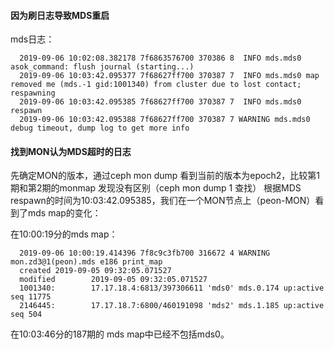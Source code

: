 #### 因为刷日志导致MDS重启

mds日志：

      2019-09-06 10:02:08.382178 7f6863576700 370386 8  INFO mds.mds0 asok_command: flush journal (starting...)     
      2019-09-06 10:03:42.095377 7f68627ff700 370387 7  INFO mds.mds0 map removed me (mds.-1 gid:1001340) from cluster due to lost contact; respawning      
      2019-09-06 10:03:42.095385 7f68627ff700 370387 7  INFO mds.mds0 respawn
      2019-09-06 10:03:42.095388 7f68627ff700 370387 7 WARNING mds.mds0 debug timeout, dump log to get more info

#### 找到MON认为MDS超时的日志

先确定MON的版本，通过ceph mon dump 看到当前的版本为epoch2，比较第1期和第2期的monmap 发现没有区别（ceph mon dump 1 查找）
根据MDS respawn的时间为10:03:42.095385，我们在一个MON节点上（peon-MON）看到了mds map的变化：

在10:00:19分的mds map：

      2019-09-06 10:00:19.414396 7f8c9c3fb700 316672 4 WARNING mon.zd3@1(peon).mds e186 print_map
      created 2019-09-05 09:32:05.071527
      modified        2019-09-05 09:32:05.071527
      1001340:        17.17.18.4:6813/397306611 'mds0' mds.0.174 up:active seq 11775
      2146445:        17.17.18.7:6800/460191098 'mds2' mds.1.185 up:active seq 504
      
在10:03:46分的187期的 mds map中已经不包括mds0。
